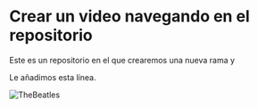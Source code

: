# Crear un video navegando en el repositorio


Este es un repositorio en el que crearemos una nueva rama y


Le añadimos esta línea.










![TheBeatles](https://upload.wikimedia.org/wikipedia/en/thumb/4/42/Beatles_-_Abbey_Road.jpg/250px-Beatles_-_Abbey_Road.jpg)

